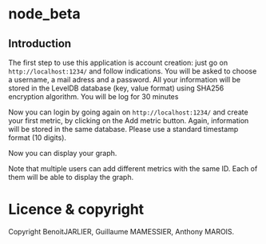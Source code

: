 node_beta
=========

Introduction
------------

The first step to use this application is account creation: just go on `http://localhost:1234/` and follow indications.
You will be asked to choose a username, a mail adress and a password. 
All your information will be stored in the LevelDB database (key, value format) using SHA256 encryption algorithm. 
You will be log for 30 minutes

Now you can login by going again on `http://localhost:1234/` and create your first metric, by clicking on the Add metric button.
Again, information will be stored in the same database.
Please use a standard timestamp format (10 digits).

Now you can display your graph.

Note that multiple users can add different metrics with the same ID. Each of them will be able to display the graph.

Licence & copyright
===================
Copyright BenoitJARLIER, Guillaume MAMESSIER, Anthony MAROIS.